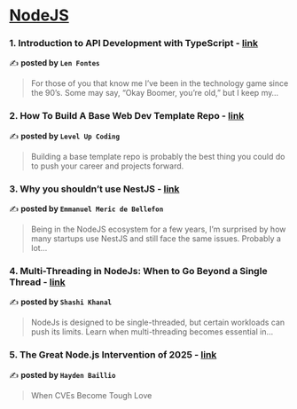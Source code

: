 
<h1><a href=https://medium.com/tag/nodejs/recommended target="_blank" rel="noopener noreferrer">NodeJS</a></h1>
<h3>1. Introduction to API Development with TypeScript - <a href="https://medium.com/@lenfontes/introduction-to-api-development-with-typescript-99311af99a3c" target="_blank" rel="noopener noreferrer">link</a></h3>

✍️ **posted by `Len Fontes`**

<blockquote>For those of you that know me I’ve been in the technology game since the 90’s. Some may say, “Okay Boomer, you’re old,” but I keep my…</blockquote>

<h3>2. How To Build A Base Web Dev Template Repo - <a href="https://medium.com/gitconnected/how-to-build-a-base-web-dev-template-repo-d4172ebfa915" target="_blank" rel="noopener noreferrer">link</a></h3>

✍️ **posted by `Level Up Coding`**

<blockquote>Building a base template repo is probably the best thing you could do to push your career and projects forward.</blockquote>

<h3>3. Why you shouldn’t use NestJS - <a href="https://medium.com/@meric.emmanuel/why-you-shouldnt-use-nestjs-e92a3c454ea2" target="_blank" rel="noopener noreferrer">link</a></h3>

✍️ **posted by `Emmanuel Meric de Bellefon`**

<blockquote>Being in the NodeJS ecosystem for a few years, I’m surprised by how many startups use NestJS and still face the same issues. Probably a lot…</blockquote>

<h3>4. Multi-Threading in NodeJs: When to Go Beyond a Single Thread - <a href="https://medium.com/@shashikhanal/multi-threading-in-nodejs-when-to-go-beyond-a-single-thread-4f69adbee7f5" target="_blank" rel="noopener noreferrer">link</a></h3>

✍️ **posted by `Shashi Khanal`**

<blockquote>NodeJs is designed to be single-threaded, but certain workloads can push its limits. Learn when multi-threading becomes essential in…</blockquote>

<h3>5. The Great Node.js Intervention of 2025 - <a href="https://medium.com/@haydengpt/the-great-node-js-intervention-of-2025-24821f8d0cec" target="_blank" rel="noopener noreferrer">link</a></h3>

✍️ **posted by `Hayden Baillio`**

<blockquote>When CVEs Become Tough Love</blockquote>

